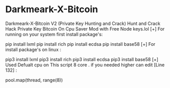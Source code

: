 # Darkmeark-X-Bitcoin
Darkmeark-X-Bitcoin V2 (Private Key Hunting and Crack)
Hunt and Crack Hack Private Key Bitcoin On Cpu Saver Mod with Free Node keys.lol
[+] For running on your system first install package's:

pip install lxml
pip install rich
pip install ecdsa
pip install base58
[+] For install package's on linux :

pip3 install lxml
pip3 install rich
pip3 install ecdsa
pip3 install base58
[+] Used Defualt cpu on This script 8 core . if you needed higher can edit [Line 132] :

pool.map(thread, range(8))

